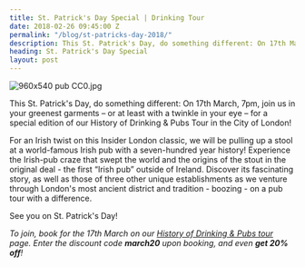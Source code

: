 ```yaml
---
title: St. Patrick's Day Special | Drinking Tour
date: 2018-02-26 09:45:00 Z
permalink: "/blog/st-patricks-day-2018/"
description: This St. Patrick's Day, do something different: On 17th March, 7pm, join us in your greenest garments – or at least with a twinkle in your eye – for  a special edition of our History of Drinking & Pubs Tour in the City of London!
heading: St. Patrick's Day Special
layout: post
---
```


![960x540 pub CC0.jpg](/uploads/960x540%20pub%20CC0.jpg)

This St. Patrick's Day, do something different: On 17th March, 7pm, join us in your greenest garments – or at least with a twinkle in your eye – for a special edition of our History of Drinking & Pubs Tour in the City of London!

For an Irish twist on this Insider London classic, we will be pulling up a stool at a world-famous Irish pub with a seven-hundred year history! Experience the Irish-pub craze that swept the world and the origins of the stout in the original deal - the first “Irish pub” outside of Ireland. Discover its fascinating story, as well as those of three other unique establishments as we venture through London's most ancient district and tradition - boozing - on a pub tour with a difference.

See you on St. Patrick's Day!

*To join, book for the 17th March on our [History of Drinking & Pubs tour](https://www.insider-london.co.uk/tours/history-of-drinking-and-pubs/) page. Enter the discount code **march20** upon booking, and even **get 20% off**!*
